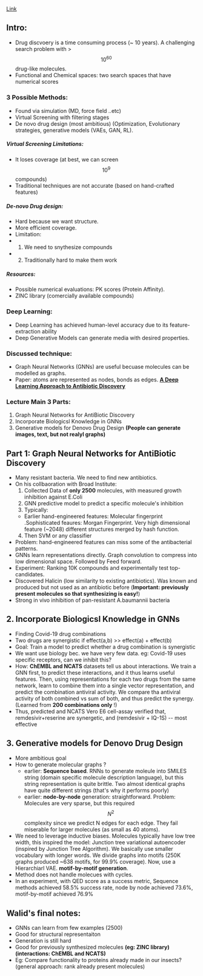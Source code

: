 [Link](https://www.youtube.com/watch?v=1YHsSFWn5OA&list=PLypiXJdtIca5sxV7aE3-PS9fYX3vUdIOX&index=18)
## Intro:
* Drug discvoery is a time consuming process (~ 10 years). A challenging search problem with > $$10^{60}$$ drug-like molecules.
* Functional and Chemical spaces: two search spaces that have numerical scores

### 3 Possible Methods:
* Found via simulation (MD, force field ..etc)
* Virtual Screening with filtering stages
* De novo drug design (most ambitious) (Optimization, Evolutionary strategies, generative models (VAEs, GAN, RL).


##### Virtual Screening Limitations:
* It loses coverage (at best, we can screen $$10^9$$ compounds)
* Traditional techniques are not accurate (based on hand-crafted features)

##### De-novo Drug design:
* Hard because we want structure.
* More efficient coverage.
* Limitation:
* 1. We need to snythesize compounds
* 2. Traditionally hard to make them work

##### Resources:
* Possible numerical evaluations: PK scores (Protein Affinity).
* ZINC library (comercially available compounds)


### Deep Learning:
* Deep Learning has achieved human-level accuracy due to its feature-extraction ability
* Deep Generative Models can generate media with desired properties.

### Discussed technique:
* Graph Neural Networks (GNNs) are useful  becuase molecules can be modelled as graphs.
* Paper: atoms are represented as nodes, bonds as edges. [__A Deep Learning Approach to Antibiotic Discovery__](https://www.cell.com/cell/fulltext/S0092-8674(20)30102-1?_returnURL=https%3A%2F%2Flinkinghub.elsevier.com%2Fretrieve%2Fpii%2FS0092867420301021%3Fshowall%3Dtrue)

### Lecture Main 3 Parts:

1. Graph Neural Networks for AntiBiotic Discovery
2. Incorporate Biologicsl Knowledge in GNNs
3. Generative models for Denovo Drug Design __(People can generate images, text, but not realyl graphs)__


## Part 1: Graph Neural Networks for AntiBiotic Discovery
* Many resistant bacteria. We need to find new antibiotics.
* On his collbaoration with Broad Institute:
  1. Collected Data of __only 2500__ molecules, with measured growth inhibition against E.Coli
  2. GNN predictive model to predict a specific molecule's inhibition
  3. Typically: 
    * Earlier hand-engineered features: Molecular fingerprint .Sophisticated feaures: Morgan Fingerprint. Very high dimensional feature (~2048) different structures merged by hash function.
  4. Then SVM or any classifier
* Problem: hand-engineered features can miss some of the antibacterial patterns.
* GNNs learn representations directly. Graph convolution to compress into low dimensional space. Followed by Feed forward.
* Experiment: Ranking 10K compounds and experimentally test top-candidates.
* Discovered Halicin (low similarity to existing antibiotics). Was known and produced but not used as an antibiotic before (__Important: previously present molecules so that synthesizing is easy!__)
* Strong in vivo inhibition of pan-resistant A.baumannii bacteria

## 2. Incorporate Biologicsl Knowledge in GNNs
* Finding Covid-19 drug combinations
* Two drugs are synergistic if effect(a,b) >> effect(a) + effect(b)
* Goal: Train a model to predict whether a drug combination is synergistic
*  We want use biology bec. we have very few data. eg: Covid-19 uses specific receptors, can we inhibit this?
*  How: __ChEMBL and NCATS__ datasets tell us about interactions. We train a GNN first, to predict these interactions, and it thus learns useful features. Then, using representations for each two drugs from the same network, learn to combine them into a single vector representation, and predict the combination antiviral activity. We compare tha antiviral activity of both combined vs sum of both, and thus predict the synergy. (Learned from __200 combinations only__ !)
*  Thus, predicted and NCATS Vero E6 cell-assay verified that, remdesivir+reserine are synergetic, and (remdesivir + IQ-1S) -- most effective

##  3. Generative models for Denovo Drug Design 
* More ambitious goal
* How to generate molecular graphs ?
  * earlier: __Sequence based__. RNNs to generate moleule into SMILES string (domain specific molecule description language), but this string representation is quite brittle. Two almost identical graphs have quite different strings (that's why it performs poorly)
  * earlier: __node-by-node__ generation: straightforward. Problem: Molecules are very sparse, but this required $$N^2$$ complexity since we predict N edges for each edge. They fail miserable for larger molecules (as small as 40 atoms).  
 * We need to leverage inductive biases. Molecules typically have low tree width, this inspired the model: Junction tree variational autoencoder (inspired by Junction Tree Algorithm). We basically use smaller vocabulary with longer words. We divide graphs into motifs (250K graphs produced ~638 motifs, for 99.9% coverage). Now, use a Hierarchiarl VAE. __motif-by-motif generation__.
* Method does not handle molecues with cycles.
* In an experiment, with QED score as a success metric, Sequence methods achieved 58.5% success rate, node by node achieved 73.6%, motif-by-motif achieved 76.9%



## Walid's final notes:
* GNNs can learn from few examples (2500)
* Good for structural representaiton
* Generation is still hard
* Good for previously synthesized molecules __(eg: ZINC library) (interactions: ChEMBL and NCATS)__
* Eg: Compare functionality to proteins already made in our insects? (general approach: rank already present molecules)

